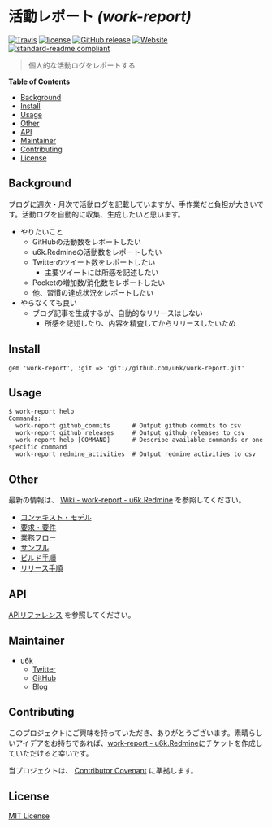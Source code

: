 # 活動レポート _(work-report)_

[![Travis](https://img.shields.io/travis/u6k/work-report.svg)](https://travis-ci.org/u6k/work-report) [![license](https://img.shields.io/github/license/u6k/work-report.svg)](https://github.com/u6k/work-report/blob/master/LICENSE) [![GitHub release](https://img.shields.io/github/release/u6k/work-report.svg)](https://github.com/u6k/work-report/releases) [![Website](https://img.shields.io/website-up-down-green-red/https/redmine.u6k.me%2Fprojects%2Fwork-report.svg?label=u6k.Redmine)](https://redmine.u6k.me/projects/work-report) [![standard-readme compliant](https://img.shields.io/badge/readme%20style-standard-brightgreen.svg?style=flat-square)](https://github.com/RichardLitt/standard-readme)

> 個人的な活動ログをレポートする

__Table of Contents__

- [Background](#Background)
- [Install](#Install)
- [Usage](#Usage)
- [Other](#Other)
- [API](#API)
- [Maintainer](#Maintainer)
- [Contributing](#Contributing)
- [License](#License)

## Background

ブログに週次・月次で活動ログを記載していますが、手作業だと負担が大きいです。活動ログを自動的に収集、生成したいと思います。

- やりたいこと
    - GitHubの活動数をレポートしたい
    - u6k.Redmineの活動数をレポートしたい
    - Twitterのツイート数をレポートしたい
        - 主要ツイートには所感を記述したい
    - Pocketの増加数/消化数をレポートしたい
    - 他、習慣の達成状況をレポートしたい
- やらなくても良い
    - ブログ記事を生成するが、自動的なリリースはしない
        - 所感を記述したり、内容を精査してからリリースしたいため

## Install

```
gem 'work-report', :git => 'git://github.com/u6k/work-report.git'
```

## Usage

```
$ work-report help
Commands:
  work-report github_commits      # Output github commits to csv
  work-report github_releases     # Output github releases to csv
  work-report help [COMMAND]      # Describe available commands or one specific command
  work-report redmine_activities  # Output redmine activities to csv
```

## Other

最新の情報は、 [Wiki - work-report - u6k.Redmine](https://redmine.u6k.me/projects/work-report/wiki) を参照してください。

- [コンテキスト・モデル](https://redmine.u6k.me/projects/work-report/wiki/%E3%82%B3%E3%83%B3%E3%83%86%E3%82%AD%E3%82%B9%E3%83%88%E3%83%BB%E3%83%A2%E3%83%87%E3%83%AB)
- [要求・要件](https://redmine.u6k.me/projects/work-report/wiki/%E8%A6%81%E6%B1%82%E3%83%BB%E8%A6%81%E4%BB%B6)
- [業務フロー](https://redmine.u6k.me/projects/work-report/wiki/%E6%A5%AD%E5%8B%99%E3%83%95%E3%83%AD%E3%83%BC)
- [サンプル](https://redmine.u6k.me/projects/work-report/wiki/%E3%82%B5%E3%83%B3%E3%83%97%E3%83%AB)
- [ビルド手順](https://redmine.u6k.me/projects/work-report/wiki/%E3%83%93%E3%83%AB%E3%83%89%E6%89%8B%E9%A0%86)
- [リリース手順](https://redmine.u6k.me/projects/work-report/wiki/%E3%83%AA%E3%83%AA%E3%83%BC%E3%82%B9%E6%89%8B%E9%A0%86)

## API

[APIリファレンス](https://u6k.github.io/work-report/) を参照してください。

## Maintainer

- u6k
  - [Twitter](https://twitter.com/u6k_yu1)
  - [GitHub](https://github.com/u6k)
  - [Blog](https://blog.u6k.me/)

## Contributing

このプロジェクトにご興味を持っていただき、ありがとうございます。素晴らしいアイデアをお持ちであれば、[work-report - u6k.Redmine](https://redmine.u6k.me/projects/work-report)にチケットを作成していただけると幸いです。

当プロジェクトは、 [Contributor Covenant](https://www.contributor-covenant.org/version/1/4/code-of-conduct) に準拠します。

## License

[MIT License](https://github.com/u6k/work-report/blob/master/LICENSE)
